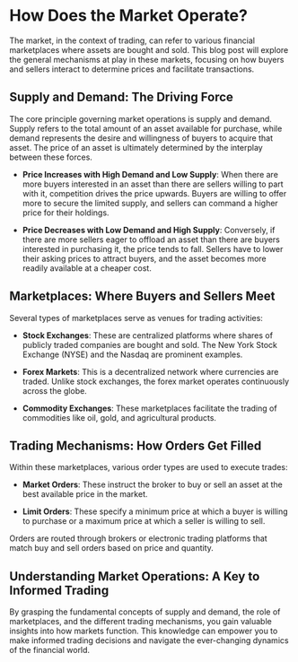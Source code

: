 # How Does the Market Operate?

The market, in the context of trading, can refer to various financial marketplaces where assets are bought and sold. This blog post will explore the general mechanisms at play in these markets, focusing on how buyers and sellers interact to determine prices and facilitate transactions.

## Supply and Demand: The Driving Force

The core principle governing market operations is supply and demand. Supply refers to the total amount of an asset available for purchase, while demand represents the desire and willingness of buyers to acquire that asset. The price of an asset is ultimately determined by the interplay between these forces.

- **Price Increases with High Demand and Low Supply**: When there are more buyers interested in an asset than there are sellers willing to part with it, competition drives the price upwards. Buyers are willing to offer more to secure the limited supply, and sellers can command a higher price for their holdings.

- **Price Decreases with Low Demand and High Supply**: Conversely, if there are more sellers eager to offload an asset than there are buyers interested in purchasing it, the price tends to fall. Sellers have to lower their asking prices to attract buyers, and the asset becomes more readily available at a cheaper cost.

## Marketplaces: Where Buyers and Sellers Meet

Several types of marketplaces serve as venues for trading activities:

- **Stock Exchanges**: These are centralized platforms where shares of publicly traded companies are bought and sold. The New York Stock Exchange (NYSE) and the Nasdaq are prominent examples.

- **Forex Markets**: This is a decentralized network where currencies are traded. Unlike stock exchanges, the forex market operates continuously across the globe.

- **Commodity Exchanges**: These marketplaces facilitate the trading of commodities like oil, gold, and agricultural products.

## Trading Mechanisms: How Orders Get Filled

Within these marketplaces, various order types are used to execute trades:

- **Market Orders**: These instruct the broker to buy or sell an asset at the best available price in the market.

- **Limit Orders**: These specify a minimum price at which a buyer is willing to purchase or a maximum price at which a seller is willing to sell.

Orders are routed through brokers or electronic trading platforms that match buy and sell orders based on price and quantity.

## Understanding Market Operations: A Key to Informed Trading

By grasping the fundamental concepts of supply and demand, the role of marketplaces, and the different trading mechanisms, you gain valuable insights into how markets function. This knowledge can empower you to make informed trading decisions and navigate the ever-changing dynamics of the financial world.
